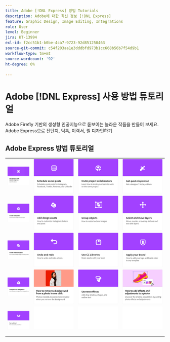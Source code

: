 ```yaml
---
title: Adobe [!DNL Express] 방법 Tutorials
description: Adobe에 대한 최신 정보 [!DNL Express]
feature: Graphic Design, Image Editing, Integrations
role: User
level: Beginner
jira: KT-13994
exl-id: f2cc51b1-b0be-4ca7-9723-92d851250463
source-git-commit: c54f203aa1e3dddbfd973b1cc668b56b7f54d9b1
workflow-type: tm+mt
source-wordcount: '92'
ht-degree: 0%

---
```


# Adobe [!DNL Express] 사용 방법 튜토리얼

Adobe Firefly 기반의 생성형 인공지능으로 돋보이는 놀라운 작품을 만들어 보세요. Adobe Express으로 전단지, 틱톡, 이력서, 릴 디자인하기

## Adobe Express 방법 튜토리얼

<table style="table-layout:fixed">
<tr>
 <td>
      <a href="get-started.md">
         <img alt="Adobe Express 시작하기" src="assets/get-started.png" />
      </a>
 </td>
 <td>
      <a href="schedule.md">
         <img alt="소셜 게시물 예약" src="assets/schedule.png" />
      </a>
  </td>
  <td>
   <a href="collaborate.md">
      <img alt="프로젝트 협력자 초대" src="assets/collaborate.png" />
   </a>
  </td>
  <td>
      <a href="get-inspiration.md">
         <img alt="빠른 영감 얻기" src="assets/inspiration.png" />
      </a>
  </td>
</tr>  
<tr>
  <td>
   <a href="create-templates.md">
      <img alt="템플릿 만들기" src="assets/templates.png" />
   </a>
  </td>
 <td>
         <a href="add-design-assets.md">
            <img alt="디자인 에셋 추가" src="assets/design-assets.png" />
         </a>
 </td>
  <td>
         <a href="group-objects.md">
            <img alt="오브젝트 그룹화" src="assets/group-objects.png" />
         </a>
   </td>
  <td>
         <a href="layers.md">
            <img alt="레이어 선택 및 이동" src="assets/layers.png" />
         </a>
   </td>
</tr>
<tr>
  <td>
      <a href="multiple-pages.md">
         <img alt="여러 페이지 만들기" src="assets/multiple-pages.png" />
      </a>
  </td>
  <td>
      <a href="undo-redo.md">
         <img alt="실행 취소 및 다시 실행" src="assets/undo-redo.png" />
      </a>
   </td>
  <td>
      <a href="cc-libraries.md">
         <img alt="CC Libraries 사용" src="assets/cc-libraries.png" />
      </a>
  </td>
   <td>
      <a href="brand.md">
         <img alt="내 브랜드 적용" src="assets/brand.png" />
      </a>
  </td>
</tr>
<tr>
   <td>
      <a href="google-drive.md">
         <img alt="Google Drive 통합" src="assets/google-drive.png" />
      </a>
  </td>
  <td>
      <a href="remove-background.md">
         <img alt="배경 제거" src="assets/background.png" />
      </a>
  </td>
  <td>
      <a href="text-effects.md">
         <img alt="텍스트 효과 사용" src="assets/text-effects.png" />
      </a>
  </td>
  <td>
      <a href="image-effects.md">
         <img alt="이미지 효과 사용" src="assets/image-effects.png" />
      </a>
  </td>
</tr>
<tr>
  <td>
         <a href="create-curved-text.md">
            <img alt="곡선 텍스트 만들기" src="assets/curved-text.png" />
         </a>
   </td>
  <td>
      <img alt="스페이서" src="../assets/Whitespacer.png" />
      <div>
      <br>
   </td>
   <td>
      <img alt="스페이서" src="../assets/Whitespacer.png" />
      <div>
      <br>
   </td>
   <td>
      <img alt="스페이서" src="../assets/Whitespacer.png" />
      <div>
      <br>
   </td>
</tr>
</table>
